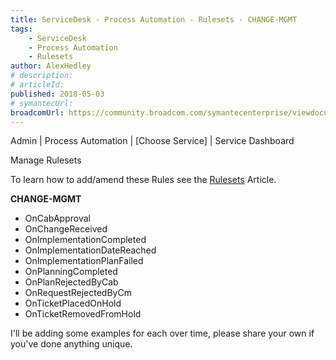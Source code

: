 ```yaml
---
title: ServiceDesk - Process Automation - Rulesets - CHANGE-MGMT
tags:
    - ServiceDesk
    - Process Automation
    - Rulesets
author: AlexHedley
# description: 
# articleId: 
published: 2018-05-03
# symantecUrl:
broadcomUrl: https://community.broadcom.com/symantecenterprise/viewdocument/servicedesk-process-automation-11?CommunityKey=04ead5e9-3643-4118-b853-afa5a58710c6&tab=librarydocuments
---
```


Admin | Process Automation | [Choose Service] | Service Dashboard
  
Manage Rulesets
  
To learn how to add/amend these Rules see the [Rulesets](https://community.broadcom.com/symantecenterprise/viewdocument?DocumentKey=38d43279-4c4d-41ba-a244-3d84b5d17f65&amp;CommunityKey=04ead5e9-3643-4118-b853-afa5a58710c6&amp;tab=librarydocuments) Article.
  
**CHANGE-MGMT**
  
- OnCabApproval
- OnChangeReceived
- OnImplementationCompleted
- OnImplementationDateReached
- OnImplementationPlanFailed
- OnPlanningCompleted
- OnPlanRejectedByCab
- OnRequestRejectedByCm
- OnTicketPlacedOnHold
- OnTicketRemovedFromHold

I'll be adding some examples for each over time, please share your own if you've done anything unique.

